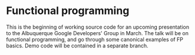 # Functional programming

This is the beginning of working source code for an upcoming presentation to the Albuquerque Google Developers' Group in March. The talk will be on functional programming, and go through some canonical examples of FP basics. Demo code will be contained in a separate branch. 